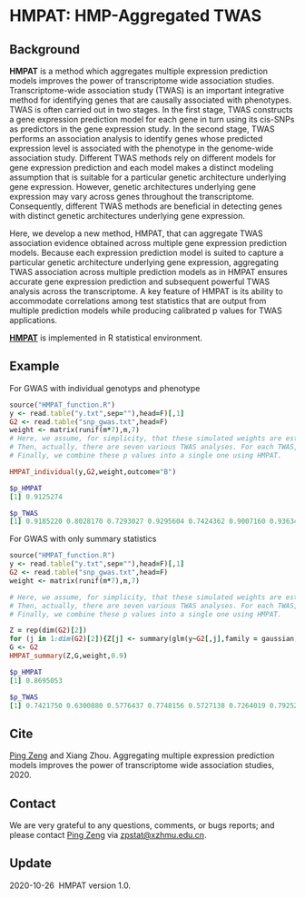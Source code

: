  
HMPAT: HMP-Aggregated TWAS
========================================================================================================
## Background
**HMPAT** is a method which aggregates multiple expression prediction models improves the power of transcriptome wide association studies.
Transcriptome-wide association study (TWAS) is an important integrative method for identifying genes that are causally associated with phenotypes. TWAS is often carried out in two stages. In the first stage, TWAS constructs a gene expression prediction model for each gene in turn using its cis-SNPs as predictors in the gene expression study. In the second stage, TWAS performs an association analysis to identify genes whose predicted expression level is associated with the phenotype in the genome-wide association study. Different TWAS methods rely on different models for gene expression prediction and each model makes a distinct modeling assumption that is suitable for a particular genetic architecture underlying gene expression. However, genetic architectures underlying gene expression may vary across genes throughout the transcriptome. Consequently, different TWAS methods are beneficial in detecting genes with distinct genetic architectures underlying gene expression.

Here, we develop a new method, HMPAT, that can aggregate TWAS association evidence obtained across multiple gene expression prediction models. Because each expression prediction model is suited to capture a particular genetic architecture underlying gene expression, aggregating TWAS association across multiple prediction models as in HMPAT ensures accurate gene expression prediction and subsequent powerful TWAS analysis across the transcriptome. A key feature of HMPAT is its ability to accommodate correlations among test statistics that are output from multiple prediction models while producing calibrated p values for TWAS applications.

**[HMPAT](https://github.com/biostatpzeng/HMPAT/blob/main/HMPAT_function.R)** is implemented in R statistical environment.

## Example
For GWAS with individual genotyps and phenotype
```ruby
source("HMPAT_function.R")
y <- read.table("y.txt",sep=""),head=F)[,1]
G2 <- read.table("snp_gwas.txt",head=F)
weight <- matrix(runif(m*7),m,7)
# Here, we assume, for simplicity, that these simulated weights are estimated from seven various gene expression prediction models.
# Then, actually, there are seven various TWAS analyses. For each TWAS, we can obtain its p value to evaluate the significance of the gene.
# Finally, we combine these p values into a single one using HMPAT.

HMPAT_individual(y,G2,weight,outcome="B")

$p_HMPAT
[1] 0.9125274

$p_TWAS
[1] 0.9185220 0.8028170 0.7293027 0.9295604 0.7424362 0.9007160 0.9363431
```

For GWAS with only summary statistics
```ruby
source("HMPAT_function.R")
y <- read.table("y.txt",sep=""),head=F)[,1]
G2 <- read.table("snp_gwas.txt",head=F)
weight <- matrix(runif(m*7),m,7)

# Here, we assume, for simplicity, that these simulated weights are estimated from seven various gene expression prediction models.
# Then, actually, there are seven various TWAS analyses. For each TWAS, we can obtain its p value to evaluate the significance of the gene.
# Finally, we combine these p values into a single one using HMPAT.

Z = rep(dim(G2)[2])
for (j in 1:dim(G2)[2]){Z[j] <- summary(glm(y~G2[,j],family = gaussian))$coef[2,3]}
G <- G2
HMPAT_summary(Z,G,weight,0.9)

$p_HMPAT
[1] 0.8695053

$p_TWAS
[1] 0.7421750 0.6300880 0.5776437 0.7748156 0.5727138 0.7264019 0.7925278
```

## Cite
[Ping Zeng](https://github.com/biostatpzeng) and Xiang Zhou. Aggregating multiple expression prediction models improves the power of transcriptome wide association studies, 2020.
## Contact
We are very grateful to any questions, comments, or bugs reports; and please contact [Ping Zeng](https://github.com/biostatpzeng) via zpstat@xzhmu.edu.cn.

## Update
2020-10-26  HMPAT version 1.0.



